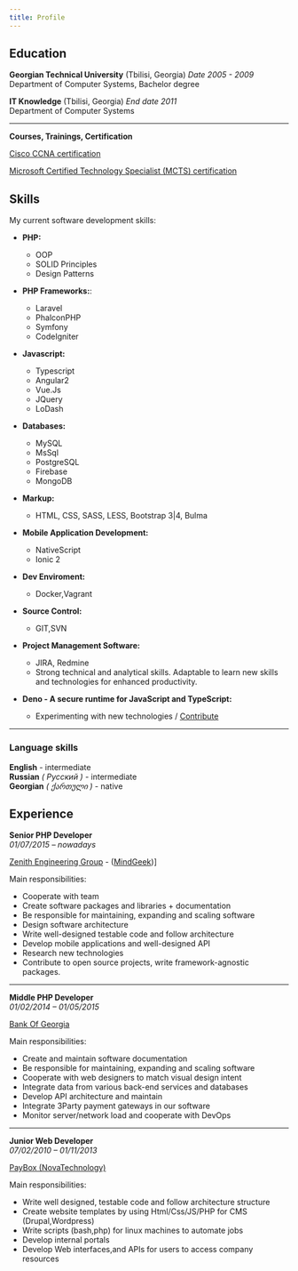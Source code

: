 ```yaml
---
title: Profile
---
```


## Education


**Georgian Technical University** (Tbilisi, Georgia) _Date 2005 - 2009_                  
Department of Computer Systems, Bachelor degree

**IT Knowledge** (Tbilisi, Georgia) _End date 2011_      
 Department of Computer Systems


---
**Courses, Trainings, Certification**

[Cisco CCNA certification](https://drive.google.com/file/d/10DoV9MNMZiwQP0VAAJyQW2_RSIe8XD6D/view?usp=sharing)

[Microsoft Certified Technology Specialist (MCTS) certification](https://drive.google.com/open?id=1xrTdrI0Xz46O1VlT2b3qhm0eZV2gRY0v)


## Skills

My current software development skills:

 + **PHP:**
   - OOP
   - SOLID Principles
   - Design Patterns
 + **PHP Frameworks:**:
    - Laravel
    - PhalconPHP
    - Symfony
    - CodeIgniter
 + **Javascript:**
   - Typescript
   - Angular2
   - Vue.Js
   - JQuery
   - LoDash
 + **Databases:**
   - MySQL
   - MsSql
   - PostgreSQL
   - Firebase
   - MongoDB
 + **Markup:**
   - HTML, CSS, SASS, LESS, Bootstrap 3|4, Bulma
 + **Mobile Application Development:**
   - NativeScript 
   - Ionic 2
 + **Dev Enviroment:**
   - Docker,Vagrant
 + **Source Control:**
   - GIT,SVN
 + **Project Management Software:**
   - JIRA, Redmine
   - Strong technical and analytical skills. Adaptable to learn new skills and technologies for enhanced productivity.
   
   
+ **Deno - A secure runtime for JavaScript and TypeScript:**
   - Experimenting with new technologies / [Contribute](https://github.com/uchm4n/crony)
---

 ### Language skills

**English** - intermediate     
**Russian**  _( Русский )_ - intermediate                
**Georgian**  _( ქართული )_ - native                      

## Experience

**Senior PHP Developer**                   
_01/07/2015 – nowadays_

[Zenith Engineering Group](http://zgroup.ge/) - ([MindGeek](https://www.mindgeek.com/))]

Main responsibilities:

 - Cooperate with team
 - Create software packages and libraries + documentation
 - Be responsible for maintaining, expanding and scaling software
 - Design software architecture
 - Write well-designed testable code and follow architecture
 - Develop mobile applications and well-designed API
 - Research new technologies
 - Contribute to open source projects, write framework-agnostic packages.


___
**Middle PHP Developer**                               
_01/02/2014 – 01/05/2015_

[Bank Of Georgia](http://bankofgeorgia.ge/)

Main responsibilities:

 - Create and maintain software documentation
 - Be responsible for maintaining, expanding and scaling software
 - Cooperate with web designers to match visual design intent
 - Integrate data from various back-end services and databases
 - Develop API architecture and maintain
 - Integrate 3Party payment gateways in our software
 - Monitor server/network load and cooperate with DevOps


---
**Junior Web Developer**                  
_07/02/2010 – 01/11/2013_

[PayBox (NovaTechnology)](https://www.paybox.ge/)

Main responsibilities:

 - Write well designed, testable code and follow architecture structure
 - Create website templates by using Html/Css/JS/PHP for CMS (Drupal,Wordpress)
 - Write scripts (bash,php) for linux machines to automate jobs
 - Develop internal portals
 - Develop Web interfaces,and APIs for users to access company resources
